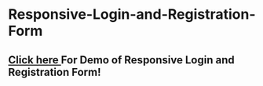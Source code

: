 # Responsive-Login-and-Registration-Form
<h2><a href="https://rohuthecoder.github.io/Responsive-Login-and-Registration-Form/">Click here </a>For Demo of Responsive Login and Registration Form!</h2>
